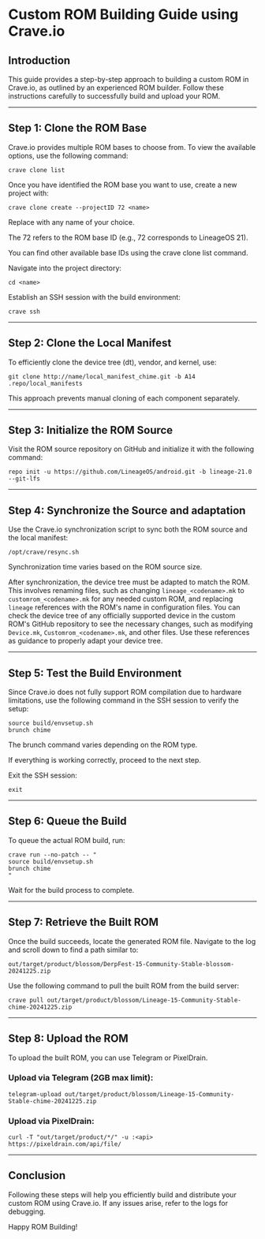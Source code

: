 # Custom ROM Building Guide using Crave.io

## Introduction

This guide provides a step-by-step approach to building a custom ROM in Crave.io, as outlined by an experienced ROM builder. Follow these instructions carefully to successfully build and upload your ROM.


---

## Step 1: Clone the ROM Base

Crave.io provides multiple ROM bases to choose from. To view the available options, use the following command:

```
crave clone list
```

Once you have identified the ROM base you want to use, create a new project with:

```
crave clone create --projectID 72 <name>
```

Replace <name> with any name of your choice.

The 72 refers to the ROM base ID (e.g., 72 corresponds to LineageOS 21).

You can find other available base IDs using the crave clone list command.


Navigate into the project directory:

```
cd <name>
```

Establish an SSH session with the build environment:

```
crave ssh
```


---

## Step 2: Clone the Local Manifest

To efficiently clone the device tree (dt), vendor, and kernel, use:

```
git clone http://name/local_manifest_chime.git -b A14 .repo/local_manifests
```

This approach prevents manual cloning of each component separately.


---

## Step 3: Initialize the ROM Source

Visit the ROM source repository on GitHub and initialize it with the following command:

```
repo init -u https://github.com/LineageOS/android.git -b lineage-21.0 --git-lfs
```


---

## Step 4: Synchronize the Source and adaptation

Use the Crave.io synchronization script to sync both the ROM source and the local manifest:

```
/opt/crave/resync.sh
```

Synchronization time varies based on the ROM source size.

After synchronization, the device tree must be adapted to match the ROM. This involves renaming files, such as changing `lineage_<codename>.mk` to `customrom_<codename>.mk` for any needed custom ROM, and replacing `lineage` references with the ROM's name in configuration files. You can check the device tree of any officially supported device in the custom ROM's GitHub repository to see the necessary changes, such as modifying `Device.mk`, `Customrom_<codename>.mk`, and other files. Use these references as guidance to properly adapt your device tree.


---

## Step 5: Test the Build Environment

Since Crave.io does not fully support ROM compilation due to hardware limitations, use the following command in the SSH session to verify the setup:

```
source build/envsetup.sh
brunch chime
```

The brunch command varies depending on the ROM type.

If everything is working correctly, proceed to the next step.


Exit the SSH session:

```
exit
```


---

## Step 6: Queue the Build

To queue the actual ROM build, run:

```
crave run --no-patch -- "
source build/envsetup.sh
brunch chime
"
```

Wait for the build process to complete.


---

## Step 7: Retrieve the Built ROM

Once the build succeeds, locate the generated ROM file. Navigate to the log and scroll down to find a path similar to:

```
out/target/product/blossom/DerpFest-15-Community-Stable-blossom-20241225.zip
```

Use the following command to pull the built ROM from the build server:

```
crave pull out/target/product/blossom/Lineage-15-Community-Stable-chime-20241225.zip
```

---

## Step 8: Upload the ROM

To upload the built ROM, you can use Telegram or PixelDrain.

### Upload via Telegram (2GB max limit):

```
telegram-upload out/target/product/blossom/Lineage-15-Community-Stable-chime-20241225.zip
```

### Upload via PixelDrain:

```
curl -T "out/target/product/*/" -u :<api> https://pixeldrain.com/api/file/
```


---

## Conclusion

Following these steps will help you efficiently build and distribute your custom ROM using Crave.io. If any issues arise, refer to the logs for debugging.

Happy ROM Building!

